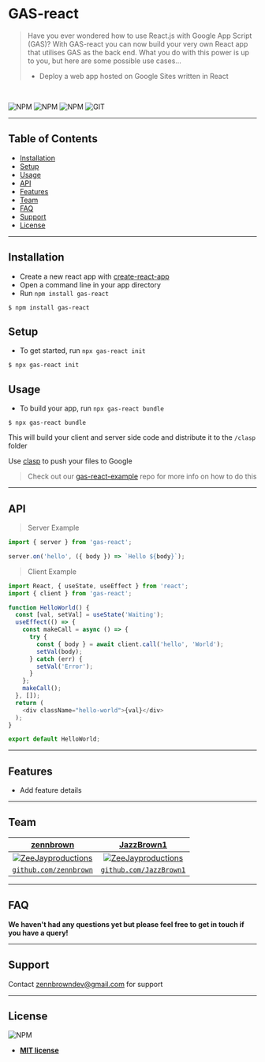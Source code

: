 # GAS-react

> Have you ever wondered how to use React.js with Google App Script (GAS)? With GAS-react you can now build your very own React app that utilises GAS as the back end. What you do with this power is up to you, but here are some possible use cases...
 > - Deploy a web app hosted on Google Sites written in React

</br>

![NPM](https://img.shields.io/npm/l/gas-react) ![NPM](https://img.shields.io/npm/v/gas-react) ![NPM](https://img.shields.io/npm/dw/gas-react) ![GIT](https://img.shields.io/github/last-commit/zennbrown/gas-react)

---

## Table of Contents

- [Installation](#installation)
- [Setup](#setup)
- [Usage](#usage)
- [API](#api)
- [Features](#features)
- [Team](#team)
- [FAQ](#faq)
- [Support](#support)
- [License](#license)

---

## Installation

- Create a new react app with <a href="https://github.com/facebook/create-react-app" target="_blank">create-react-app</a>
- Open a command line in your app directory
- Run `npm install gas-react`

```shell
$ npm install gas-react
```

## Setup

- To get started, run `npx gas-react init`

```shell
$ npx gas-react init
```

## Usage

- To build your app, run `npx gas-react bundle`

```shell
$ npx gas-react bundle
```
This will build your client and server side code and distribute it to the `/clasp` folder

Use <a href="https://developers.google.com/apps-script/guides/clasp" target="_blank">clasp</a> to push your files to Google

> Check out our <a href="https://github.com/JazzBrown1/gas-react-example" target="_blank">gas-react-example</a> repo for more info on how to do this

---

## API

> Server Example

```javascript
import { server } from 'gas-react';

server.on('hello', ({ body }) => `Hello ${body}`);
```
> Client Example

```javascript
import React, { useState, useEffect } from 'react';
import { client } from 'gas-react';

function HelloWorld() {
  const [val, setVal] = useState('Waiting');
  useEffect(() => {
    const makeCall = async () => {
      try {
        const { body } = await client.call('hello', 'World');
        setVal(body);
      } catch (err) {
        setVal('Error');
      }
    };
    makeCall();
  }, []);
  return (
    <div className="hello-world">{val}</div>
  );
}

export default HelloWorld;
```
---

## Features

- Add feature details

---

## Team

| <a href="https://github.com/zennbrown" target="_blank">**zennbrown**</a> | <a href="https://github.com/JazzBrown1" target="_blank">**JazzBrown1**</a> |
| :---: |:---:|
| [![ZeeJayproductions](https://avatars3.githubusercontent.com/u/43099003?s=200&v=4)](https://github.com/zennbrown)    | [![ZeeJayproductions](https://avatars0.githubusercontent.com/u/49795452?s=200&v=4)](https://github.com/JazzBrown1) |
| <a href="https://github.com/zennbrown" target="_blank">`github.com/zennbrown`</a> | <a href="https://github.com/JazzBrown1" target="_blank">`github.com/JazzBrown1`</a> |

---

## FAQ

**We haven't had any questions yet but please feel free to get in touch if you have a query!**

---

## Support


Contact zennbrowndev@gmail.com for support


---

## License

![NPM](https://img.shields.io/npm/l/gas-react)

- **[MIT license](https://opensource.org/licenses/MIT)**
